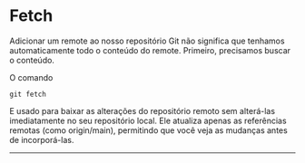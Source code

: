 # Fetch

Adicionar um remote ao nosso repositório Git não significa que tenhamos automaticamente todo o conteúdo do remote. Primeiro, precisamos buscar o conteúdo.

O comando 

```
git fetch
```

E usado para baixar as alterações do repositório remoto sem alterá-las imediatamente no seu repositório local. Ele atualiza apenas as referências remotas (como origin/main), permitindo que você veja as mudanças antes de incorporá-las.

---
